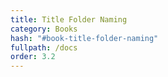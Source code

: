 ```yaml
---
title: Title Folder Naming
category: Books
hash: "#book-title-folder-naming"
fullpath: /docs
order: 3.2
---
```


<docs-book-title-folder-naming></docs-book-title-folder-naming>

